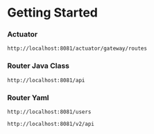 # Getting Started

### Actuator

```
http://localhost:8081/actuator/gateway/routes
```

### Router Java Class
```
http://localhost:8081/api
```

### Router Yaml
```
http://localhost:8081/users
```
```
http://localhost:8081/v2/api
```
